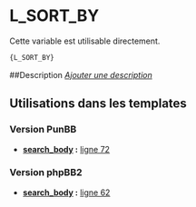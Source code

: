 # L_SORT_BY


Cette variable est utilisable directement.

```html
{L_SORT_BY}
```

##Description
[*Ajouter une description*](https://fa-tvars.appspot.com/var/L_SORT_BY)

## Utilisations dans les templates

### Version PunBB

* __[search_body](../tpl/var/punbb/search_body.md#readme) :__ [ligne 72](../tpl/src/punbb/search_body.tpl#L72)

### Version phpBB2

* __[search_body](../tpl/var/subsilver/search_body.md#readme) :__ [ligne 62](../tpl/src/subsilver/search_body.tpl#L62)
